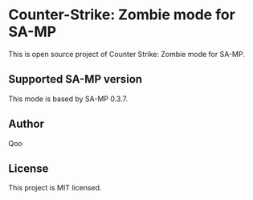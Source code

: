 # Counter-Strike: Zombie mode for SA-MP
This is open source project of Counter Strike: Zombie mode for SA-MP.

## Supported SA-MP version
This mode is based by SA-MP 0.3.7.

## Author
Qoo

## License
This project is MIT licensed.
